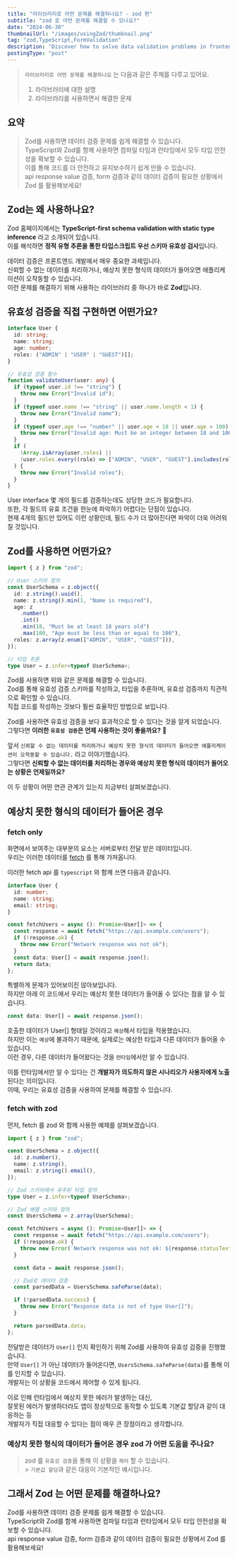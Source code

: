 ```yaml
---
title: "라이브러리로 어떤 문제를 해결하나요? - zod 편"
subtitle: "zod 로 어떤 문제를 해결할 수 있나요?"
date: "2024-06-30"
thumbnailUrl: "/images/usingZod/thumbnail.png"
tag: "zod,TypeScript,FormValidation"
description: "Discover how to solve data validation problems in frontend development using Zod and TypeScript. Learn about the benefits, usage, and integration with react-hook-form for robust and type-safe validation."
postingType: "post"
---
```


> `라이브러리로 어떤 문제를 해결하나요` 는 다음과 같은 주제를 다루고 있어요.
>
> 1. 라이브러리에 대한 설명
> 2. 라이브러리를 사용하면서 해결한 문제

## 요약

> Zod를 사용하면 데이터 검증 문제를 쉽게 해결할 수 있습니다.<br />
> TypeScript와 Zod를 함께 사용하면 컴파일 타임과 런타임에서 모두 타입 안전성을 확보할 수 있습니다. <br />
> 이를 통해 코드를 더 안전하고 유지보수하기 쉽게 만들 수 있습니다.<br />
> api response value 검증, form 검증과 같이 데이터 검증이 필요한 상황에서 Zod 를 활용해보세요!

## Zod는 왜 사용하나요?

Zod 홈페이지에서는 **TypeScript-first schema validation with static type inference** 라고 소개되어 있습니다.<br />
이를 해석하면 **정적 유형 추론을 통한 타입스크립트 우선 스키마 유효성 검사**입니다.

데이터 검증은 프론트엔드 개발에서 매우 중요한 과제입니다. <br />
신뢰할 수 없는 데이터를 처리하거나, 예상치 못한 형식의 데이터가 들어오면 애플리케이션이 오작동할 수 있습니다. <br />
이런 문제를 해결하기 위해 사용하는 라이브러리 중 하나가 바로 **Zod**입니다.<br />

## 유효성 검증을 직접 구현하면 어떤가요?

```typescript
interface User {
  id: string;
  name: string;
  age: number;
  roles: ("ADMIN" | "USER" | "GUEST")[];
}

// 유효성 검증 함수
function validateUser(user: any) {
  if (typeof user.id !== "string") {
    throw new Error("Invalid id");
  }
  if (typeof user.name !== "string" || user.name.length < 1) {
    throw new Error("Invalid name");
  }
  if (typeof user.age !== "number" || user.age < 18 || user.age > 100) {
    throw new Error("Invalid age: Must be an integer between 18 and 100");
  }
  if (
    !Array.isArray(user.roles) ||
    !user.roles.every((role) => ["ADMIN", "USER", "GUEST"].includes(role))
  ) {
    throw new Error("Invalid roles");
  }
}
```

User interface 몇 개의 필드를 검증하는데도 상당한 코드가 필요합니다. <br />
또한, 각 필드의 유효 조건을 한눈에 파악하기 어렵다는 단점이 있습니다. <br />
현재 4개의 필드만 있어도 이런 상황인데, 필드 수가 더 많아진다면 파악이 더욱 어려워질 것입니다.

## Zod를 사용하면 어떤가요?

```typescript
import { z } from "zod";

// User 스키마 정의
const UserSchema = z.object({
  id: z.string().uuid(),
  name: z.string().min(1, "Name is required"),
  age: z
    .number()
    .int()
    .min(18, "Must be at least 18 years old")
    .max(100, "Age must be less than or equal to 100"),
  roles: z.array(z.enum(["ADMIN", "USER", "GUEST"])),
});

// 타입 추론
type User = z.infer<typeof UserSchema>;
```

Zod를 사용하면 위와 같은 문제를 해결할 수 있습니다.<br />
Zod를 통해 유효성 검증 스키마를 작성하고, 타입을 추론하며, 유효성 검증까지 직관적으로 확인할 수 있습니다. <br />
직접 코드를 작성하는 것보다 훨씬 효율적인 방법으로 보입니다.

Zod를 사용하면 유효성 검증을 보다 효과적으로 할 수 있다는 것을 알게 되었습니다.<br />
그렇다면 **이러한 `유효성 검증`은 언제 사용하는 것이 좋을까요?** 🤔

앞서 `신뢰할 수 없는 데이터를 처리하거나 예상치 못한 형식의 데이터가 들어오면 애플리케이션이 오작동할 수 있습니다.` 라고 이야기했습니다.<br />
그렇다면 **신뢰할 수 없는 데이터를 처리하는 경우와 예상치 못한 형식의 데이터가 들어오는 상황은 언제일까요?**

이 두 상황이 어떤 연관 관계가 있는지 지금부터 살펴보겠습니다.

## 예상치 못한 형식의 데이터가 들어온 경우

### fetch only

화면에서 보여주는 대부분의 요소는 서버로부터 전달 받은 데이터입니다.<br />
우리는 이러한 데이터를 [fetch](https://developer.mozilla.org/ko/docs/Web/API/Fetch_API) 를 통해 가져옵니다.

이러한 fetch api 를 `typescript` 와 함께 쓰면 다음과 같습니다.

```ts
interface User {
  id: number;
  name: string;
  email: string;
}

const fetchUsers = async (): Promise<User[]> => {
  const response = await fetch("https://api.example.com/users");
  if (!response.ok) {
    throw new Error("Network response was not ok");
  }
  const data: User[] = await response.json();
  return data;
};
```

특별하게 문제가 있어보이진 않아보입니다.<br />
하지만 아래 이 코드에서 우리는 예상치 못한 데이터가 들어올 수 있다는 점을 알 수 있습니다.

```ts
const data: User[] = await response.json();
```

호출한 데이터가 User[] 형태일 것이라고 `예상`해서 타입을 적용했습니다.<br />
하지만 이는 `예상`에 불과하기 때문에, 실제로는 예상한 타입과 다른 데이터가 들어올 수 있습니다. <br />
이런 경우, 다른 데이터가 들어왔다는 것을 `런타임`에서만 알 수 있습니다. <br />

이를 런타임에서만 알 수 있다는 건 **개발자가 의도하지 않은 시나리오가 사용자에게 노출**된다는 의미입니다.<br />
이때, 우리는 유효성 검증을 사용하여 문제를 해결할 수 있습니다.

### fetch with zod

먼저, fetch 를 zod 와 함께 사용한 예제를 살펴보겠습니다.

```ts
import { z } from "zod";

const UserSchema = z.object({
  id: z.number(),
  name: z.string(),
  email: z.string().email(),
});

// Zod 스키마에서 유추된 타입 정의
type User = z.infer<typeof UserSchema>;

// Zod 배열 스키마 정의
const UsersSchema = z.array(UserSchema);

const fetchUsers = async (): Promise<User[]> => {
  const response = await fetch("https://api.example.com/users");
  if (!response.ok) {
    throw new Error(`Network response was not ok: ${response.statusText}`);
  }

  const data = await response.json();

  // Zod로 데이터 검증
  const parsedData = UsersSchema.safeParse(data);

  if (!parsedData.success) {
    throw new Error("Response data is not of type User[]");
  }

  return parsedData.data;
};
```

전달받은 데이터가 `User[]` 인지 확인하기 위해 Zod를 사용하여 유효성 검증을 진행했습니다. <br />
만약 `User[]` 가 아닌 데이터가 들어온다면, `UsersSchema.safeParse(data)`를 통해 이를 인지할 수 있습니다. <br />
개발자는 이 상황을 코드에서 제어할 수 있게 됩니다.

이로 인해 런타임에서 예상치 못한 에러가 발생하는 대신, <br />
잘못된 에러가 발생하더라도 앱이 정상적으로 동작할 수 있도록 기본값 할당과 같이 대응하는 등<br />
개발자가 직접 대응할 수 있다는 점이 매우 큰 장점이라고 생각합니다.

### 예상치 못한 형식의 데이터가 들어온 경우 zod 가 어떤 도움을 주나요?

> zod 를 `유효성 검증`을 통해 이 상황을 `제어` 할 수 있습니다.<br /> > `기본값 할당`과 같은 대응이 기본적인 예시입니다.

## 그래서 Zod 는 어떤 문제를 해결하나요?

Zod를 사용하면 데이터 검증 문제를 쉽게 해결할 수 있습니다. <br />
TypeScript와 Zod를 함께 사용하면 컴파일 타임과 런타임에서 모두 타입 안전성을 확보할 수 있습니다.<br />
api response value 검증, form 검증과 같이 데이터 검증이 필요한 상황에서 Zod 를 활용해보세요!
